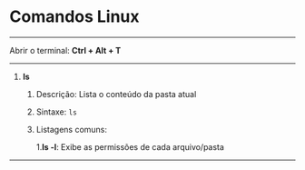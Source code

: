 # Comandos Linux

---

Abrir o terminal: **Ctrl + Alt + T**

---

1. **ls**

   1. Descrição: Lista o conteúdo da pasta atual

   2. Sintaxe: `ls`

   3. Listagens comuns:

      1.**ls -l**: Exibe as permissões de cada arquivo/pasta

---

